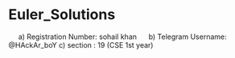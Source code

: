 # Euler_Solutions

     a) Registration Number: sohail khan
     b) Telegram Username: @HAckAr_boY
     c) section : 19 (CSE 1st year)
